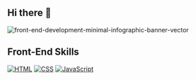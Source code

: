## Hi there 👋
![front-end-development-minimal-infographic-banner-vector](https://github.com/user-attachments/assets/60a4000d-87ca-44e3-a4f2-e58bfcbbea6c)
## Front-End Skills

[![HTML](https://img.shields.io/badge/HTML-E34F26?logo=html5&logoColor=white)](https://developer.mozilla.org/en-US/docs/Web/HTML)
[![CSS](https://img.shields.io/badge/CSS-1572B6?logo=css3&logoColor=white)](https://developer.mozilla.org/en-US/docs/Web/CSS)
[![JavaScript](https://img.shields.io/badge/JavaScript-F7DF1E?logo=javascript&logoColor=black)](https://developer.mozilla.org/en-US/docs/Web/JavaScript)

